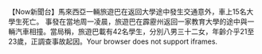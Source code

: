【Now新聞台】馬來西亞一輛旅遊巴在返回大學途中發生交通意外，車上15名大學生死亡。 事發在當地周一凌晨，旅遊巴在霹靂州返回一家教育大學的途中與一輛汽車相撞。當局稱，旅遊巴載有42名學生，分別八男三十二女，年齡介乎21至23歲，正調查事故起因。Your browser does not support iframes.